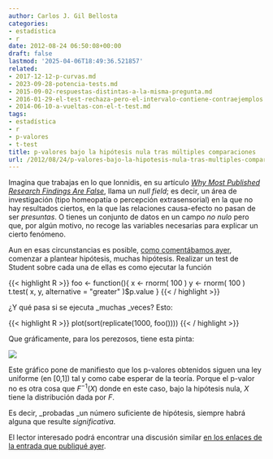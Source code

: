 ```yaml
---
author: Carlos J. Gil Bellosta
categories:
- estadística
- r
date: 2012-08-24 06:50:08+00:00
draft: false
lastmod: '2025-04-06T18:49:36.521857'
related:
- 2017-12-12-p-curvas.md
- 2023-09-28-potencia-tests.md
- 2015-09-02-respuestas-distintas-a-la-misma-pregunta.md
- 2016-01-29-el-test-rechaza-pero-el-intervalo-contiene-contraejemplos.md
- 2014-06-10-a-vueltas-con-el-t-test.md
tags:
- estadística
- r
- p-valores
- t-test
title: p-valores bajo la hipótesis nula tras múltiples comparaciones
url: /2012/08/24/p-valores-bajo-la-hipotesis-nula-tras-multiples-comparaciones/
---
```


Imagina que trabajas en lo que Ionnidis, en su artículo [_Why Most Published Research Findings Are False_](https://datanalytics.com/2011/03/03/casi-todos-los-resultados-cientificos-que-se-publican-son-falsos/), llama un _null field_; es decir, un área de investigación (tipo homeopatía o percepción extrasensorial) en la que no hay resultados ciertos, en la que las relaciones causa-efecto no pasan de ser _presuntas_. O tienes un conjunto de datos en un campo _no nulo_ pero que, por algún motivo, no recoge las variables necesarias para explicar un cierto fenómeno.

Aun en esas circunstancias es posible, [como comentábamos ayer](https://datanalytics.com/2012/08/23/ajustar-o-no-ajustar-esta-es-la-cuestion/), comenzar a plantear hipótesis, muchas hipótesis. Realizar un test de Student sobre cada una de ellas es como ejecutar la función

{{< highlight R >}}
foo <- function(){
    x <- rnorm( 100 )
    y <- rnorm( 100 )
    t.test( x, y, alternative = "greater" )$p.value
}
{{< / highlight >}}

¿Y qué pasa si se ejecuta _muchas _veces? Esto:

{{< highlight R >}}
plot(sort(replicate(1000, foo())))
{{< / highlight >}}

Que gráficamente, para los perezosos, tiene esta pinta:

[![](/wp-uploads/2012/08/p_values.png#center)
](/wp-uploads/2012/08/p_values.png#center)

Este gráfico pone de manifiesto que los p-valores obtenidos siguen una ley uniforme (en [0,1]) tal y como cabe esperar de la teoría. Porque el p-valor no es otra cosa que $F^{-1}(X)$ donde en este caso, bajo la hipótesis nula, $X$ tiene la distribución dada por $F$.

Es decir, _probadas _un número suficiente de hipótesis, siempre habrá alguna que resulte _significativa_.

El lector interesado podrá encontrar una discusión similar [en los enlaces de la entrada que publiqué ayer](https://datanalytics.com/2012/08/23/ajustar-o-no-ajustar-esta-es-la-cuestion/).